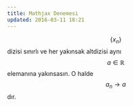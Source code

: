 ```yaml
---
title: Mathjax Denemesi
updated: 2016-03-11 18:21
---
```


$$ \{x_n\} $$ dizisi sınırlı ve her yakınsak altdizisi aynı $$ a\in \mathbb{R} $$ elemanına yakınsasın. O halde $$a_n\rightarrow a$$ dır.

